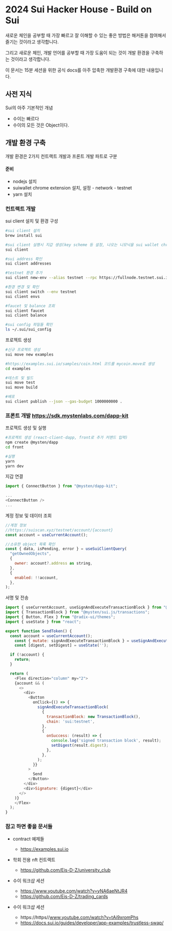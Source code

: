# 2024 Sui Hacker House - Build on Sui

새로운 체인을 공부할 때 가장 빠르고 잘 이해할 수 있는 좋은 방법은 해커톤을 참여해서 즐기는 것이라고 생각합니다.

그리고 새로운 체인, 개발 언어를 공부할 때 가장 도움이 되는 것이 개발 환경을 구축하는 것이라고 생각합니다.

이 문서는 15분 세션을 위한 공식 docs를 아주 압축한 개발환경 구축에 대한 내용입니다.


## 사전 지식
Sui의 아주 기본적인 개념
  - 수이는 빠르다
  - 수이의 모든 것은 Object이다.

## 개발 환경 구축
개발 환경은 2가지 컨트랙트 개발과 프론트 개발 파트로 구분

#### 준비
- nodejs 설치
- suiwallet chrome extension 설치, 설정 - network - testnet
- yarn 설치

### 컨트랙트 개발

sui client 설치 및 환경 구성

```bash
#sui client 설치
brew install sui

#sui client 실행시 지갑 생성(key scheme 등 설정, 나오는 니모닉을 sui wallet chrome extension에 넣는다)
sui client

#sui address 확인
sui client addresses

#testnet 환경 추가
sui client new-env --alias testnet --rpc https://fullnode.testnet.sui.io:443

#환경 변경 및 확인
sui client switch --env testnet
sui client envs

#faucet 및 balance 조회
sui client faucet
sui client balance

#sui config 파일들 확인
ls ~/.sui/sui_config
```

프로젝트 생성

```bash
#신규 프로젝트 생성
sui move new examples

#https://examples.sui.io/samples/coin.html 코드를 mycoin.move로 생성
cd examples

#테스트 및 빌드
sui move test
sui move build

#배포
sui client publish --json --gas-budget 1000000000 .
```
  
### 프론트 개발 https://sdk.mystenlabs.com/dapp-kit

프로젝트 생성 및 실행
```bash
#프로젝트 생성 (react-client-dapp, front로 추가 커맨드 입력)
npm create @mysten/dapp
cd front

#실행
yarn
yarn dev
```

지갑 연결
```javascript
import { ConnectButton } from "@mysten/dapp-kit";

...
<ConnectButton />
...
```

계정 정보 및 데이터 조회
```javascript
//계정 정보
//https://suiscan.xyz/testnet/account/{account}
const account = useCurrentAccount();

//소유한 object 목록 확인
const { data, isPending, error } = useSuiClientQuery(
  "getOwnedObjects",
  {
    owner: account?.address as string,
  },
  {
    enabled: !!account,
  },
);
```

서명 및 전송
```javascript
import { useCurrentAccount, useSignAndExecuteTransactionBlock } from "@mysten/dapp-kit";
import { TransactionBlock } from "@mysten/sui.js/transactions";
import { Button, Flex } from "@radix-ui/themes";
import { useState } from "react";

export function SendToken() {
  const account = useCurrentAccount();
	const { mutate: signAndExecuteTransactionBlock } = useSignAndExecuteTransactionBlock();
	const [digest, setDigest] = useState('');

  if (!account) {
    return;
  }

  return (
    <Flex direction="column" my="2">
    {account && (
      <>
        <div>
          <Button
            onClick={() => {
              signAndExecuteTransactionBlock(
                {
                  transactionBlock: new TransactionBlock(),
                  chain: 'sui:testnet',
                },
                {
                  onSuccess: (result) => {
                    console.log('signed transaction block', result);
                    setDigest(result.digest);
                  },
                },
              );
            }}
          >
            Send
          </Button>
        </div>
        <div>Signature: {digest}</div>
      </>
    )}
    </Flex>
  );
}

```

### 참고 하면 좋을 문서들
- contract 예제들
   - https://examples.sui.io

- 학회 전용 nft 컨트랙트
   - https://github.com/Eis-D-Z/university_club
- 수이 워크샵 세션
   - https://www.youtube.com/watch?v=yNA6aeNtJR4
   - https://github.com/Eis-D-Z/trading_cards

- 수이 워크샵 세션
   - https://https//www.youtube.com/watch?v=tAi9xromPhs
   - https://docs.sui.io/guides/developer/app-examples/trustless-swap/